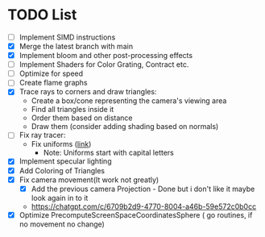 
# TODO List

- [ ] Implement SIMD instructions
- [X] Merge the latest branch with main
- [X] Implement bloom and other post-processing effects
- [ ] Implement Shaders for Color Grating, Contract etc.
- [ ] Optimize for speed
- [ ] Create flame graphs
- [X] Trace rays to corners and draw triangles:
  - Create a box/cone representing the camera's viewing area
  - Find all triangles inside it
  - Order them based on distance
  - Draw them (consider adding shading based on normals)
- [ ] Fix ray tracer:
  - Fix uniforms ([link](https://github.com/tinne26/kage-desk/blob/main/docs/tutorials/intro/06_uniforms.md))
    - Note: Uniforms start with capital letters
- [X] Implement specular lighting
- [X] Add Coloring of Triangles
- [X] Fix camera movement(It work not greatly)
  - [X] Add the previous camera Projection - Done but i don't like it maybe look again in to it
  - <https://chatgpt.com/c/6709b2d9-4770-8004-a46b-59e572c0b0cc>
- [X] Optimize  PrecomputeScreenSpaceCoordinatesSphere ( go routines, if no movement no change)
